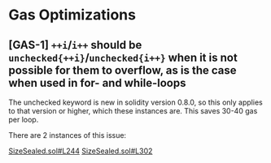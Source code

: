 # Gas Optimizations

## [GAS-1] `++i`/`i++` should be `unchecked{++i}`/`unchecked{i++}` when it is not possible for them to overflow, as is the case when used in for- and while-loops

The unchecked keyword is new in solidity version 0.8.0, so this only applies to that version or higher, which these instances are. This saves 30-40 gas per loop.

There are 2 instances of this issue:

[SizeSealed.sol#L244](https://github.com/code-423n4/2022-11-size/blob/main/src/SizeSealed.sol#L244)
[SizeSealed.sol#L302](https://github.com/code-423n4/2022-11-size/blob/main/src/SizeSealed.sol#L302)

